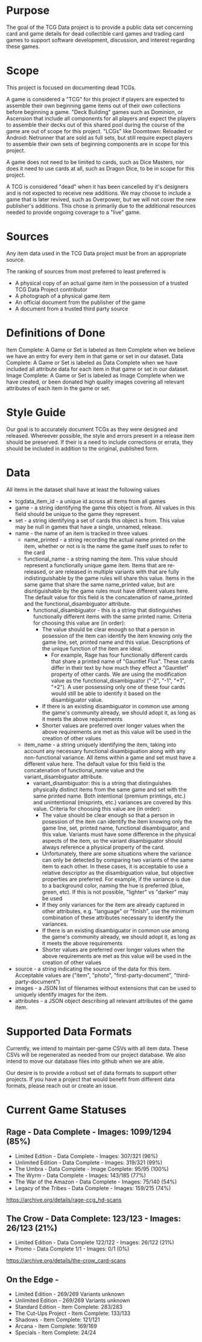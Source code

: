 # Purpose
The goal of the TCG Data project is to provide a public data set concerning card and game details for dead collectible card games and trading card games to support software development, discussion, and interest regarding these games.

# Scope
This project is focused on documenting dead TCGs.  

A game is considered a "TCG" for this project if players are expected to assemble their own beginning game items out of their own collections before beginning a game.  "Deck Building" games such as Dominion, or Ascension that include all components for all players and expect the players to assemble their decks out of this shared pool during the course of the game are out of scope for this project. "LCGs" like Doomtown: Reloaded or Android: Netrunner that are sold as full sets, but still require expect players to assemble their own sets of beginning components are in scope for this project.

A game does not need to be limited to cards, such as Dice Masters, nor does it need to use cards at all, such as Dragon Dice, to be in scope for this project. 

A TCG is considered "dead" when it has been cancelled by it's designers and is not expected to receive new additions.  We may choose to include a game that is later revived, such as Overpower, but we will not cover the new publisher's additions.  This chose is primarily due to the additional resources needed to provide ongoing coverage to a "live" game.

# Sources
Any item data used in the TCG Data project must be from an appropriate source.

The ranking of sources from most preferred to least preferred is
* A physical copy of an actual game item in the possession of a trusted TCG Data Project contributor
* A photograph of a physical game item
* An official document from the publisher of the game
* A document from a trusted third party source

# Definitions of Done
Item Complete: A Game or Set is labeled as Item Complete when we believe we have an entry for every item in that game or set in our dataset.
Data Complete: A Game or Set is labeled as Data Complete when we have included all attribute data for each item in that game or set in our dataset.
Image Complete: A Game or Set is labeled as Image Complete when we have created, or been donated high quality images covering all relevant attributes of each item in the game or set.

# Style Guide
Our goal is to accurately document TCGs as they were designed and released. Whereever possible, the style and errors present in a release item should be preserved.  If their is a need to include corrections or errata, they should be included in addition to the original, published form. 

# Data
All items in the dataset shall have at least the following values

- tcgdata_item_id - a unique id across all items from all games
- game - a string identifying the game this object is from.  All values in this field should be unique to the game they represent.
- set - a string identifying a set of cards this object is from.  This value may be null in games that have a single, unnamed, release.
- name - the name of an item is tracked in three values
  - name_printed - a string recording the actual name printed on the item, whether or not is is the name the game itself uses to refer to the card
  - functional_name - a string naming the item.  This value should represent a functionally unique game item. Items that are re-released, or are released in multiple variants with that are fully indistinguishable by the game rules will share this value. Items in the same game that share the same name_printed value, but are disntiguishable by the game rules must have different values here. The default value for this field is the concatenation of name_printed and the functional_disambiguator attribute. 
    - functional_disambiguator - this is a string that distinguishes functionally different items with the same printed name. Criteria for choosing this value are (in order):
        - The value should be clear enough so that a person in posession of the item can identify the item knowing only the game line, set, printed name and this value. Descriptions of the unique function of the item are ideal.
            - For example, Rage has four functionally different cards that share a printed name of "Gauntlet Flux". These cards differ in their text by how much they effect a "Gauntlet" property of other cards. We are using the modification value as the functional_disambiguator ("-2", "-1", "+1", "+2"). A user possessing only one of these four cards would still be able to identify it based on the disambiguator value.
        - If there is an existing disambiguator in common use among the game's community already, we should adopt it, as long as it meets the above requirements
        - Shorter values are preferred over longer values when the above requirements are met as this value will be used in the creation of other values
  - item_name - a string uniquely identifying the item, taking into account any necessary functional disambiguation along with any non-functional variance. All items within a game and set must have a different value here. The default value for this field is the concatenation of functional_name value and the variant_disambiguator attribute. 
    - variant_disambiguator: this is a string that distinguishes physically distinct items from the same game and set with the same printed name. Both intentional (premium printings, etc.) and unintentional (misprints, etc.) variances are covered by this value. Criteria for choosing this value are (in order):
        - The value should be clear enough so that a person in posession of the item can identify the item knowing only the game line, set, printed name, functional disambiguator, and this value. Variants must have some difference in the physical aspects of the item, so the variant disambiguator should always reference a physical property of the card.
        - Unfortunately, there are some situations where the variance can only be detected by comparing two variants of the same item to each other. In these cases, it is acceptable to use a relative descriptor as the disambiguation value, but objective properties are preferred. For example, if the variance is due to a background color, naming the hue is preferred (blue, green, etc). If this is not possible, "lighter" vs "darker" may be used
        - If they only variances for the item are already captured in other attributes, e.g. "language" or "finish", use the minimum combination of these attributes necessary to identify the variances.
        - If there is an existing disambiguator in common use among the game's community already, we should adopt it, as long as it meets the above requirements
        - Shorter values are preferred over longer values when the above requirements are met as this value will be used in the creation of other values
- source - a string indicating the source of the data for this item.   Acceptable values are ("item", "photo", "first-party-document", "third-party-document")
- images - a JSON list of filenames without extensions that can be used to uniquely identify images for the item.
- attributes - a JSON object describing all relevant attributes of the game item.

# Supported Data Formats
Currently, we intend to maintain per-game CSVs with all item data. These CSVs will be regenerated as needed from our project database.  We also intend to move our database files into github when we are able.

Our desire is to provide a robust set of data formats to support other projects.  If you have a project that would benefit from different data formats, please reach out or create an issue. 

# Current Game Statuses
## Rage - Data Complete - Images: 1099/1294 (85%)
- Limited Edition - Data Complete - Images: 307/321 (96%)
- Unlimited Edition - Data Complete - Images: 319/321 (99%)
- The Umbra - Data Complete - Image Complete: 95/95 (100%)
- The Wyrm - Data Complete - Images: 143/185 (77%)
- The War of the Amazon - Data Complete - Images: 75/140 (54%)
- Legacy of the Tribes - Data Complete - Images: 159/215 (74%)

https://archive.org/details/rage-ccg_hd-scans

## The Crow - Data Complete: 123/123 - Images: 26/123 (21%)
- Limited Edition - Data Complete 122/122 - Images: 26/122 (21%)
- Promo - Data Complete 1/1 - Images: 0/1 (0%)

https://archive.org/details/the-crow_card-scans

## On the Edge - 
- Limited Edition - 269/269 Variants unknown
- Unlimited Edition - 269/269 Variants unknown
- Standard Edition - Item Complete: 283/283
- The Cut-Ups Project - Item Complete: 133/133
- Shadows - Item Complete: 121/121
- Arcana - Item Complete: 169/169
- Specials - Item Complete: 24/24
